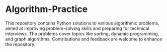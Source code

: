 # Algorithm-Practice
This repository contains Python solutions to various algorithmic problems, aimed at improving problem-solving skills and preparing for technical interviews. The problems cover topics like sorting, dynamic programming, and graph algorithms. Contributions and feedback are welcome to enhance the repository.
